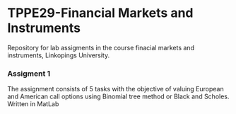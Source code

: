 # TPPE29-Financial Markets and Instruments

Repository for lab assigments in the course finacial markets and instruments, Linkopings University. 

### Assigment 1
The assignment consists of 5 tasks with the objective of valuing European and American call options using Binomial tree method or Black and Scholes. Written in MatLab
